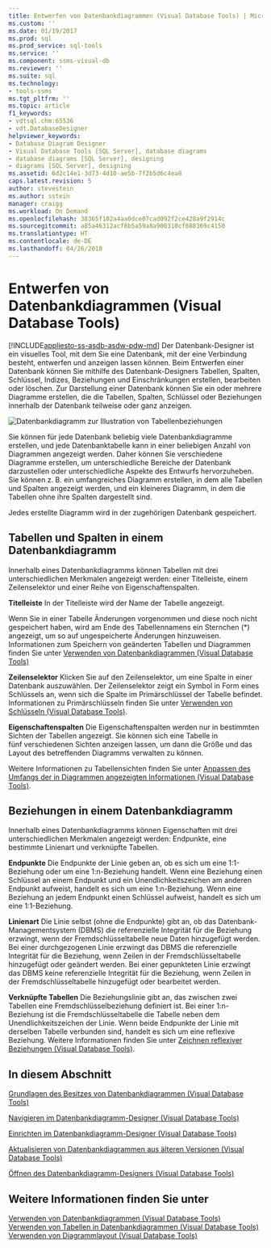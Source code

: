 ```yaml
---
title: Entwerfen von Datenbankdiagrammen (Visual Database Tools) | Microsoft-Dokumentation
ms.custom: ''
ms.date: 01/19/2017
ms.prod: sql
ms.prod_service: sql-tools
ms.service: ''
ms.component: ssms-visual-db
ms.reviewer: ''
ms.suite: sql
ms.technology:
- tools-ssms
ms.tgt_pltfrm: ''
ms.topic: article
f1_keywords:
- vdtsql.chm:65536
- vdt.DatabaseDesigner
helpviewer_keywords:
- Database Diagram Designer
- Visual Database Tools [SQL Server], database diagrams
- database diagrams [SQL Server], designing
- diagrams [SQL Server], designing
ms.assetid: 6d2c14e1-3d73-4d10-ae5b-7f2b5d6c4ea8
caps.latest.revision: 5
author: stevestein
ms.author: sstein
manager: craigg
ms.workload: On Demand
ms.openlocfilehash: 38365f102a4aa0dce07cad092f2ce428a9f2914c
ms.sourcegitcommit: a85a46312acf8b5a59a8a900310cf088369c4150
ms.translationtype: HT
ms.contentlocale: de-DE
ms.lasthandoff: 04/26/2018
---
```

# <a name="design-database-diagrams-visual-database-tools"></a>Entwerfen von Datenbankdiagrammen (Visual Database Tools)
[!INCLUDE[appliesto-ss-asdb-asdw-pdw-md](../../includes/appliesto-ss-asdb-asdw-pdw-md.md)]
Der Datenbank-Designer ist ein visuelles Tool, mit dem Sie eine Datenbank, mit der eine Verbindung besteht, entwerfen und anzeigen lassen können. Beim Entwerfen einer Datenbank können Sie mithilfe des Datenbank-Designers Tabellen, Spalten, Schlüssel, Indizes, Beziehungen und Einschränkungen erstellen, bearbeiten oder löschen. Zur Darstellung einer Datenbank können Sie ein oder mehrere Diagramme erstellen, die die Tabellen, Spalten, Schlüssel oder Beziehungen innerhalb der Datenbank teilweise oder ganz anzeigen.  
  
![Datenbankdiagramm zur Illustration von Tabellenbeziehungen](../../ssms/visual-db-tools/media/dv3w7c1.gif "Database diagram illustrating table relationships")  
  
Sie können für jede Datenbank beliebig viele Datenbankdiagramme erstellen, und jede Datenbanktabelle kann in einer beliebigen Anzahl von Diagrammen angezeigt werden. Daher können Sie verschiedene Diagramme erstellen, um unterschiedliche Bereiche der Datenbank darzustellen oder unterschiedliche Aspekte des Entwurfs hervorzuheben. Sie können z. B. ein umfangreiches Diagramm erstellen, in dem alle Tabellen und Spalten angezeigt werden, und ein kleineres Diagramm, in dem die Tabellen ohne ihre Spalten dargestellt sind.  
  
Jedes erstellte Diagramm wird in der zugehörigen Datenbank gespeichert.  
  
## <a name="tables-and-columns-in-a-database-diagram"></a>Tabellen und Spalten in einem Datenbankdiagramm  
Innerhalb eines Datenbankdiagramms können Tabellen mit drei unterschiedlichen Merkmalen angezeigt werden: einer Titelleiste, einem Zeilenselektor und einer Reihe von Eigenschaftenspalten.  
  
**Titelleiste** In der Titelleiste wird der Name der Tabelle angezeigt.  
  
Wenn Sie in einer Tabelle Änderungen vorgenommen und diese noch nicht gespeichert haben, wird am Ende des Tabellennamens ein Sternchen (*) angezeigt, um so auf ungespeicherte Änderungen hinzuweisen. Informationen zum Speichern von geänderten Tabellen und Diagrammen finden Sie unter [Verwenden von Datenbankdiagrammen &#40;Visual Database Tools&#41;](../../ssms/visual-db-tools/work-with-database-diagrams-visual-database-tools.md)  
  
**Zeilenselektor** Klicken Sie auf den Zeilenselektor, um eine Spalte in einer Datenbank auszuwählen. Der Zeilenselektor zeigt ein Symbol in Form eines Schlüssels an, wenn sich die Spalte im Primärschlüssel der Tabelle befindet. Informationen zu Primärschlüsseln finden Sie unter [Verwenden von Schlüsseln (Visual Database Tools)](http://msdn.microsoft.com/en-us/31fbcc9f-2dc5-4bf9-aa50-ed70ec7b5bcd).  
  
**Eigenschaftenspalten** Die Eigenschaftenspalten werden nur in bestimmten Sichten der Tabellen angezeigt. Sie können sich eine Tabelle in fünf verschiedenen Sichten anzeigen lassen, um dann die Größe und das Layout des betreffenden Diagramms verwalten zu können.  
  
Weitere Informationen zu Tabellensichten finden Sie unter [Anpassen des Umfangs der in Diagrammen angezeigten Informationen &#40;Visual Database Tools&#41;](../../ssms/visual-db-tools/customize-the-amount-of-information-displayed-in-diagrams-visual-database-tools.md).  
  
## <a name="relationships-in-a-database-diagram"></a>Beziehungen in einem Datenbankdiagramm  
Innerhalb eines Datenbankdiagramms können Eigenschaften mit drei unterschiedlichen Merkmalen angezeigt werden: Endpunkte, eine bestimmte Linienart und verknüpfte Tabellen.  
  
**Endpunkte** Die Endpunkte der Linie geben an, ob es sich um eine 1:1-Beziehung oder um eine 1:n-Beziehung handelt. Wenn eine Beziehung einen Schlüssel an einem Endpunkt und ein Unendlichkeitszeichen am anderen Endpunkt aufweist, handelt es sich um eine 1:n-Beziehung. Wenn eine Beziehung an jedem Endpunkt einen Schlüssel aufweist, handelt es sich um eine 1:1-Beziehung.  
  
**Linienart** Die Linie selbst (ohne die Endpunkte) gibt an, ob das Datenbank-Managementsystem (DBMS) die referenzielle Integrität für die Beziehung erzwingt, wenn der Fremdschlüsseltabelle neue Daten hinzugefügt werden. Bei einer durchgezogenen Linie erzwingt das DBMS die referenzielle Integrität für die Beziehung, wenn Zeilen in der Fremdschlüsseltabelle hinzugefügt oder geändert werden. Bei einer gepunkteten Linie erzwingt das DBMS keine referenzielle Integrität für die Beziehung, wenn Zeilen in der Fremdschlüsseltabelle hinzugefügt oder bearbeitet werden.  
  
**Verknüpfte Tabellen** Die Beziehungslinie gibt an, das zwischen zwei Tabellen eine Fremdschlüsselbeziehung definiert ist. Bei einer 1:n-Beziehung ist die Fremdschlüsseltabelle die Tabelle neben dem Unendlichkeitszeichen der Linie. Wenn beide Endpunkte der Linie mit derselben Tabelle verbunden sind, handelt es sich um eine reflexive Beziehung. Weitere Informationen finden Sie unter [Zeichnen reflexiver Beziehungen &#40;Visual Database Tools&#41;](../../ssms/visual-db-tools/draw-reflexive-relationships-visual-database-tools.md).  
  
## <a name="in-this-section"></a>In diesem Abschnitt  
[Grundlagen des Besitzes von Datenbankdiagrammen &#40;Visual Database Tools&#41;](../../ssms/visual-db-tools/understand-database-diagram-ownership-visual-database-tools.md)  
  
[Navigieren im Datenbankdiagramm-Designer &#40;Visual Database Tools&#41;](../../ssms/visual-db-tools/navigate-in-database-diagram-designer-visual-database-tools.md)  
  
[Einrichten im Datenbankdiagramm-Designer &#40;Visual Database Tools&#41;](../../ssms/visual-db-tools/set-up-database-diagram-designer-visual-database-tools.md)  
  
[Aktualisieren von Datenbankdiagrammen aus älteren Versionen &#40;Visual Database Tools&#41;](../../ssms/visual-db-tools/upgrade-database-diagrams-from-previous-editions-visual-database-tools.md)  
  
[Öffnen des Datenbankdiagramm-Designers &#40;Visual Database Tools&#41;](../../ssms/visual-db-tools/open-database-diagram-designer-visual-database-tools.md)  
  
## <a name="see-also"></a>Weitere Informationen finden Sie unter  
[Verwenden von Datenbankdiagrammen &#40;Visual Database Tools&#41;](../../ssms/visual-db-tools/work-with-database-diagrams-visual-database-tools.md)  
[Verwenden von Tabellen in Datenbankdiagrammen &#40;Visual Database Tools&#41;](../../ssms/visual-db-tools/work-with-tables-in-database-diagram-visual-database-tools.md)  
[Verwenden von Diagrammlayout &#40;Visual Database Tools&#41;](../../ssms/visual-db-tools/work-with-diagram-layout-visual-database-tools.md)  
  
